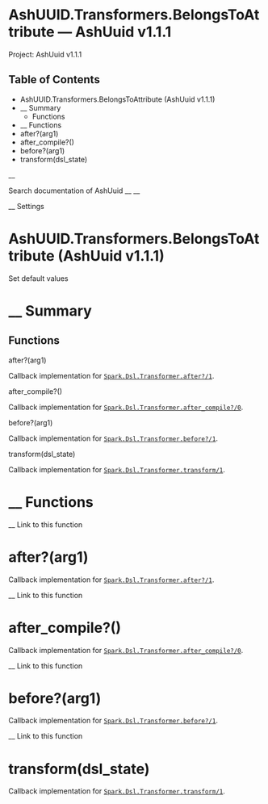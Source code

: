 # AshUUID.Transformers.BelongsToAttribute — AshUuid v1.1.1

Project: AshUuid v1.1.1

## Table of Contents

- AshUUID.Transformers.BelongsToAttribute (AshUuid v1.1.1)
- __ Summary
  - Functions
- __ Functions
- after?(arg1)
- after_compile?()
- before?(arg1)
- transform(dsl_state)

__

Search documentation of AshUuid __ __

__ Settings

#  AshUUID.Transformers.BelongsToAttribute (AshUuid v1.1.1)

Set default values

#  __ Summary

##  Functions

after?(arg1)

Callback implementation for [`Spark.Dsl.Transformer.after?/1`](external_link).

after_compile?()

Callback implementation for [`Spark.Dsl.Transformer.after_compile?/0`](external_link).

before?(arg1)

Callback implementation for [`Spark.Dsl.Transformer.before?/1`](external_link).

transform(dsl_state)

Callback implementation for [`Spark.Dsl.Transformer.transform/1`](external_link).

#  __ Functions

__ Link to this function

# after?(arg1)

Callback implementation for [`Spark.Dsl.Transformer.after?/1`](external_link).

__ Link to this function

# after_compile?()

Callback implementation for [`Spark.Dsl.Transformer.after_compile?/0`](external_link).

__ Link to this function

# before?(arg1)

Callback implementation for [`Spark.Dsl.Transformer.before?/1`](external_link).

__ Link to this function

# transform(dsl_state)

Callback implementation for [`Spark.Dsl.Transformer.transform/1`](external_link).
